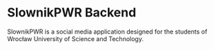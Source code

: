 # SlownikPWR Backend

SlownikPWR is a social media application designed for the students of Wrocław University of Science and Technology.

